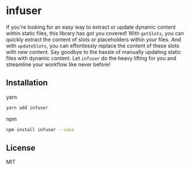 <!-- infuser start title -->
# infuser
<!-- infuser end title -->

<!-- infuser start description -->
If you're looking for an easy way to extract or update dynamic content within static files, this library has got you covered! With `getSlots`, you can quickly extract the content of slots or placeholders within your files. And with `updateSlots`, you can effortlessly replace the content of these slots with new content. Say goodbye to the hassle of manually updating static files with dynamic content. Let `infuser` do the heavy lifting for you and streamline your workflow like never before!
<!-- infuser end description -->

<!-- infuser start installation -->  
  
## Installation  
yarn  
```bash  
yarn add infuser  
```  
npm  
```bash  
npm install infuser --save  
```  
  
<!-- infuser end installation -->

<!-- infuser start usage -->
<!-- infuser end usage -->

<!-- infuser start development -->
<!-- infuser end development -->

<!-- infuser start notes -->
<!-- infuser end notes -->

<!-- infuser start license -->  
  
## License  
MIT  
  
<!-- infuser end license -->
